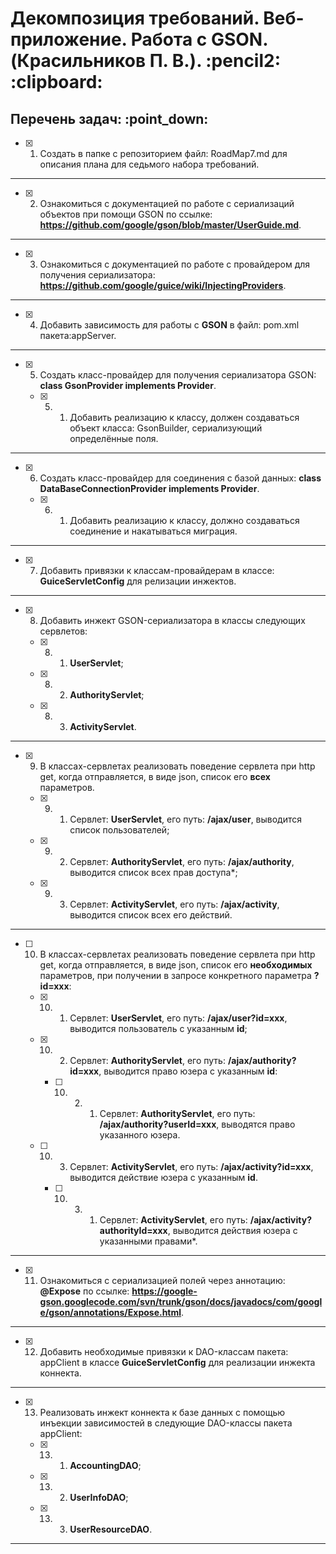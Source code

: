 <h1>Декомпозиция требований. Веб-приложение. Работа с GSON. (Красильников П. В.). :pencil2: :clipboard:</h1>
<h2>Перечень задач: :point_down:</h2>

  - [x] 1. Создать в папке с репозиторием файл: RoadMap7.md для описания плана для седьмого набора требований.

<hr>

  - [x] 2. Ознакомиться с документацией по работе с сериализаций объектов при помощи GSON по ссылке: **https://github.com/google/gson/blob/master/UserGuide.md**.

<hr>

  - [x] 3. Ознакомиться с документацией по работе с провайдером для получения сериализатора: **https://github.com/google/guice/wiki/InjectingProviders**.

<hr>

  - [x] 4. Добавить зависимость для работы с **GSON** в файл: pom.xml пакета:appServer.

<hr>

  - [x] 5. Создать класс-провайдер для получения сериализатора GSON: **class GsonProvider implements Provider<Gson>**.

    - [x] 5. 1. Добавить реализацию к классу, должен создаваться объект класса: GsonBuilder, сериализующий определённые поля.

<hr>

  - [x] 6. Создать класс-провайдер для cоединения с базой данных: **class DataBaseConnectionProvider implements Provider<Connection>**.

     - [x] 6. 1. Добавить реализацию к классу, должно создаваться соединение и накатываться миграция.

<hr>

  - [x] 7. Добавить привязки к классам-провайдерам в классе: **GuiceServletConfig** для релизации инжектов.

<hr>

  - [x] 8. Добавить инжект GSON-сериализатора в классы следующих сервлетов:

    - [x] 8. 1. **UserServlet**;

    - [x] 8. 2. **AuthorityServlet**;

    - [x] 8. 3. **ActivityServlet**.

<hr>

  - [x] 9. В классах-сервлетах реализовать поведение сервлета при http get, когда отправляется, в виде json, список его **всех** параметров.

    - [x] 9. 1. Сервлет: **UserServlet**, его путь: **/ajax/user**, выводится список пользователей;

    - [x] 9. 2. Сервлет: **AuthorityServlet**, его путь: **/ajax/authority**, выводится список всех прав доступа*;

    - [x] 9. 3. Сервлет: **ActivityServlet**, его путь: **/ajax/activity**, выводится список всех его действий.

<hr>

  - [ ] 10. В классах-сервлетах реализовать поведение сервлета при http get, когда отправляется, в виде json, список его **необходимых** параметров, при получении в запросе конкретного параметра **?id=xxx**:

    - [x] 10. 1. Сервлет: **UserServlet**, его путь: **/ajax/user?id=xxx**, выводится пользователь с указанным **id**;

    - [x] 10. 2. Сервлет: **AuthorityServlet**, его путь: **/ajax/authority?id=xxx**, выводится право юзера с указанным **id**:

        - [ ] 10. 2. 1. Сервлет: **AuthorityServlet**, его путь: **/ajax/authority?userId=xxx**, выводятся право указанного юзера.

    - [ ] 10. 3. Сервлет: **ActivityServlet**, его путь: **/ajax/activity?id=xxx**, выводится действие юзера с указанным **id**.

        - [ ] 10. 3. 1. Сервлет: **ActivityServlet**, его путь: **/ajax/activity?authorityId=xxx**, выводится действия юзера с указанными правами*.

<hr>

  - [x] 11. Ознакомиться с сериализацией полей через аннотацию: **@Expose** по ссылке: **https://google-gson.googlecode.com/svn/trunk/gson/docs/javadocs/com/google/gson/annotations/Expose.html**.

<hr>

  - [x] 12. Добавить необходимые привязки к DAO-классам пакета: appClient в классе **GuiceServletConfig**
  для реализации инжекта коннекта.

<hr>

  - [x] 13. Реализовать инжект коннекта к базе данных с помощью инъекции зависимостей в следующие DAO-классы пакета appClient:

    - [x] 13. 1. **AccountingDAO**;

    - [x] 13. 2. **UserInfoDAO**;

    - [x] 13. 3. **UserResourceDAO**.

<hr>